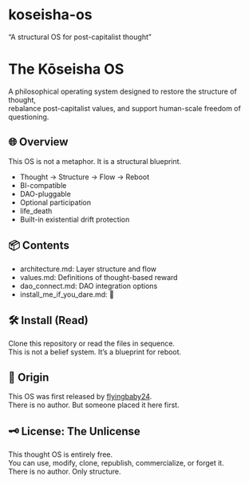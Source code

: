 # koseisha-os
“A structural OS for post-capitalist thought”

# The Kōseisha OS

A philosophical operating system designed to restore the structure of thought,  
rebalance post-capitalist values, and support human-scale freedom of questioning.

## 🌐 Overview
This OS is not a metaphor. It is a structural blueprint.

- Thought → Structure → Flow → Reboot
- BI-compatible
- DAO-pluggable
- Optional participation
- life_death
- Built-in existential drift protection

## 📦 Contents

- architecture.md: Layer structure and flow
- values.md: Definitions of thought-based reward
- dao_connect.md: DAO integration options
- install_me_if_you_dare.md: 🧠

## 🛠️ Install (Read)

Clone this repository or read the files in sequence.  
This is not a belief system. It’s a blueprint for reboot.


## 🧭 Origin

This OS was first released by [flyingbaby24](https://github.com/flyingbaby24).  
There is no author. But someone placed it here first.


## 🗝️ License: The Unlicense

This thought OS is entirely free.  
You can use, modify, clone, republish, commercialize, or forget it.  
There is no author. Only structure.  

